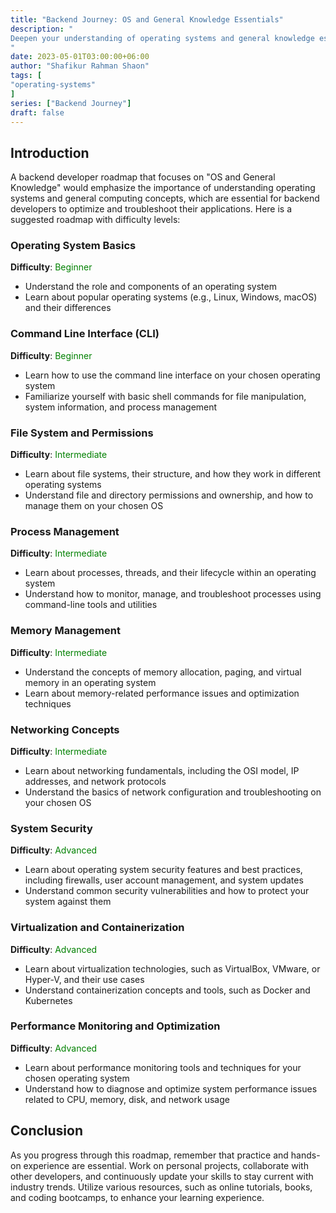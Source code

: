 ```yaml
---
title: "Backend Journey: OS and General Knowledge Essentials"
description: "
Deepen your understanding of operating systems and general knowledge essentials for backend developers. Explore important OS concepts, file systems, and process management to enhance your backend development skills.
"
date: 2023-05-01T03:00:00+06:00
author: "Shafikur Rahman Shaon"
tags: [
"operating-systems"
]
series: ["Backend Journey"]
draft: false
---
```

## Introduction
A backend developer roadmap that focuses on "OS and General Knowledge" would emphasize the importance of understanding operating systems and general computing concepts, which are essential for backend developers to optimize and troubleshoot their applications. Here is a suggested roadmap with difficulty levels:


### Operating System Basics
**Difficulty**:  <span style="color:green">Beginner</span>

- Understand the role and components of an operating system
- Learn about popular operating systems (e.g., Linux, Windows, macOS) and their differences

### Command Line Interface (CLI)
**Difficulty**:  <span style="color:green">Beginner</span>

- Learn how to use the command line interface on your chosen operating system
- Familiarize yourself with basic shell commands for file manipulation, system information, and process management

### File System and Permissions
**Difficulty**:  <span style="color:green">Intermediate</span>

- Learn about file systems, their structure, and how they work in different operating systems
- Understand file and directory permissions and ownership, and how to manage them on your chosen OS

### Process Management
**Difficulty**:  <span style="color:green">Intermediate</span>

- Learn about processes, threads, and their lifecycle within an operating system
- Understand how to monitor, manage, and troubleshoot processes using command-line tools and utilities

### Memory Management
**Difficulty**:  <span style="color:green">Intermediate</span>

- Understand the concepts of memory allocation, paging, and virtual memory in an operating system
- Learn about memory-related performance issues and optimization techniques

### Networking Concepts
**Difficulty**:  <span style="color:green">Intermediate</span>

- Learn about networking fundamentals, including the OSI model, IP addresses, and network protocols
- Understand the basics of network configuration and troubleshooting on your chosen OS

### System Security
**Difficulty**:  <span style="color:green">Advanced</span>

- Learn about operating system security features and best practices, including firewalls, user account management, and system updates
- Understand common security vulnerabilities and how to protect your system against them

### Virtualization and Containerization
**Difficulty**:  <span style="color:green">Advanced</span>

- Learn about virtualization technologies, such as VirtualBox, VMware, or Hyper-V, and their use cases
- Understand containerization concepts and tools, such as Docker and Kubernetes

### Performance Monitoring and Optimization
**Difficulty**:  <span style="color:green">Advanced</span>

- Learn about performance monitoring tools and techniques for your chosen operating system
- Understand how to diagnose and optimize system performance issues related to CPU, memory, disk, and network usage


## Conclusion
As you progress through this roadmap, remember that practice and hands-on experience are essential. Work on personal projects, collaborate with other developers, and continuously update your skills to stay current with industry trends. Utilize various resources, such as online tutorials, books, and coding bootcamps, to enhance your learning experience.


